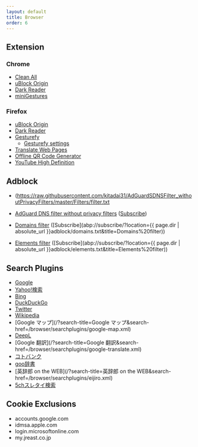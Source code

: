 ```yaml
---
layout: default
title: Browser
order: 6
---
```



## Extension

### Chrome

- [Clean All](https://chrome.google.com/webstore/detail/elidgjfpciimeeeoeneeiifkmhadhkeh)
- [uBlock Origin](https://chrome.google.com/webstore/detail/cjpalhdlnbpafiamejdnhcphjbkeiagm)
- [Dark Reader](https://chrome.google.com/webstore/detail/eimadpbcbfnmbkopoojfekhnkhdbieeh)
- [miniGestures](https://chrome.google.com/webstore/detail/apnjnepphihnjahpbfjiebcnpgmjnhfp)

### Firefox

- [uBlock Origin](https://addons.mozilla.org/firefox/addon/ublock-origin/)
- [Dark Reader](https://addons.mozilla.org/ja/firefox/addon/darkreader/)
- [Gesturefy](https://addons.mozilla.org/firefox/addon/gesturefy/)
  - [Gesturefy settings](settings/gesturefy.json)
- [Translate Web Pages](https://addons.mozilla.org/ja/firefox/addon/traduzir-paginas-web/)
- [Offline QR Code Generator](https://addons.mozilla.org/ja/firefox/addon/offline-qr-code-generator/)
- [YouTube High Definition](https://addons.mozilla.org/ja/firefox/addon/youtube-high-definition/)

## Adblock

- []() (https://raw.githubusercontent.com/kitadai31/AdGuardSDNSFilter_withoutPrivacyFilters/master/Filters/filter.txt

- [AdGuard DNS filter without privacy filters](https://github.com/kitadai31/AdGuardSDNSFilter_withoutPrivacyFilters) ([Subscribe](abp://subscribe/?[XXX](https://raw.githubusercontent.com/kitadai31/AdGuardSDNSFilter_withoutPrivacyFilters/master/Filters/filter.txt)&title=AdGuard%20DNS%20filter%20without%20privacy%20filters))
- [Domains filter](adblock/domains.txt) ([Subscribe](abp://subscribe/?location={{ page.dir | absolute_url }}adblock/domains.txt&title=Domains%20filter))
- [Elements filter](adblock/elements.txt) ([Subscribe](abp://subscribe/?location={{ page.dir | absolute_url }}adblock/elements.txt&title=Elements%20filter))

## Search Plugins

- [Google](/?search-title=Google&search-href=/browser/searchplugins/google.xml)
- [Yahoo!検索](/?search-title=Yahoo!検索&search-href=/browser/searchplugins/yahoo.xml)
- [Bing](/?search-title=Bing&search-href=/browser/searchplugins/bing.xml)
- [DuckDuckGo](/?search-title=DuckDuckGo&search-href=/browser/searchplugins/duckduckgo.xml)
- [Twitter](/?search-title=Twitter&search-href=/browser/searchplugins/twitter.xml)
- [Wikipedia](/?search-title=Wikipedia&search-href=/browser/searchplugins/wikipedia.xml)
- [Google マップ](/?search-title=Google マップ&search-href=/browser/searchplugins/google-map.xml)
- [DeepL](/?search-title=DeepL&search-href=/browser/searchplugins/deepl.xml)
- [Google 翻訳](/?search-title=Google 翻訳&search-href=/browser/searchplugins/google-translate.xml)
- [コトバンク](/?search-title=コトバンク&search-href=/browser/searchplugins/kotobank.xml)
- [goo辞書](/?search-title=goo辞書&search-href=/browser/searchplugins/goo-dictionary.xml)
- [英辞郎 on the WEB](/?search-title=英辞郎 on the WEB&search-href=/browser/searchplugins/eijiro.xml)
- [5chスレタイ検索](/?search-title=5chスレタイ検索&search-href=/browser/searchplugins/5ch.xml)

## Cookie Exclusions

- accounts.google.com
- idmsa.apple.com
- login.microsoftonline.com
- my.jreast.co.jp
